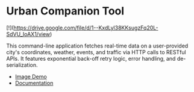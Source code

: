 # Urban Companion Tool
[\![](<https://drive.google.com/uc?export=view&id=1Y4rof6X6qpi8xAM3YzXc5N4Vf52XYp3o>)](https://drive.google.com/file/d/1--KxdLyl38KKsugzFq20L-SdVU_IoAX1/view)

This command-line application fetches real-time data on a user-provided city's coordinates, weather, events, and traffic via HTTP calls to RESTful APIs.  It features exponential back-off retry logic, error handling, and de-serialization.
- [Image Demo](https://drive.google.com/file/d/1--KxdLyl38KKsugzFq20L-SdVU_IoAX1/view)
- [Documentation](https://drive.google.com/file/d/1f_gmfKBSuIYEsNCuMD4wOfJ-iGM_PEmZ/view)

